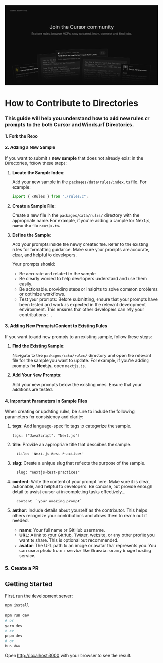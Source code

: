 ![hero](image.png)

# How to Contribute to Directories

### This guide will help you understand how to add new rules or prompts to the both Cursor and Windsurf Directories.

#### 1. Fork the Repo

#### 2. Adding a New Sample

If you want to submit a **new sample** that does not already exist in the Directories, follow these steps:

1. **Locate the Sample Index**:  

   Add your new sample in the `packages/data/rules/index.ts` file. For example:
   
   ```typescript
   import { cRules } from "./rules/c";

2. **Create a Sample File**:
    
    Create a new file in the `packages/data/rules/` directory with the appropriate name. For example, if you're adding a sample for Next.js, name the file `nextjs.ts`.

3. **Define the Sample**:
   
    Add your prompts inside the newly created file. Refer to the existing rules for formatting guidance.  Make sure your prompts are accurate, clear, and helpful to developers.

    Your prompts should:
      - Be accurate and related to the sample.
      - Be clearly worded to help developers understand and use them easily.
      - Be actionable, providing steps or insights to solve common problems or optimize workflows.
      - Test your prompts: Before submitting, ensure that your prompts have been tested and work as expected in the relevant development environment. This ensures that other developers can rely your contributions :) .

#### 3. Adding New Prompts/Content to Existing Rules

If you want to add new prompts to an existing sample, follow these steps:

1. **Find the Existing Sample**:

    Navigate to the `packages/data/rules/` directory and open the relevant file for the sample you want to update. For example, if you're adding prompts for **Next.js**, open `nextjs.ts`.

2. **Add Your New Prompts**:

    Add your new prompts below the existing ones. Ensure that your additions are tested.

#### 4. Important Parameters in Sample Files

  When creating or updating rules, be sure to include the following parameters for consistency and clarity:

  1. **tags**: Add language-specific tags to categorize the sample.

      ```
      tags: ["JavaScript", "Next.js"]

  2. **title**: Provide an appropriate title that describes the sample.

      ```
        title: "Next.js Best Practices"

  3. **slug**: Create a unique slug that reflects the purpose of the sample.

      ```
        slug: "nextjs-best-practices"

  4. **content**: Write the content of your prompt here. Make sure it is clear, actionable, and helpful to developers. Be concise, but provide enough detail to assist cursor ai in completing tasks effectively...

      ```
        content: `your amazing prompt`

  5. **author**: Include details about yourself as the contributor. This helps others recognize your contributions and allows them to reach out if needed.

  
     - **name**: Your full name or GitHub username.
     - **URL**: A link to your GitHub, Twitter, website, or any other profile you want to share. This is optional but recommended.
     - **avatar**: The URL path to an image or avatar that represents you. You can use a photo from a service like Gravatar or any image hosting service.

### 5. Create a PR


## Getting Started

First, run the development server:

```bash
npm install

npm run dev
# or
yarn dev
# or
pnpm dev
# or
bun dev
```

Open [http://localhost:3000](http://localhost:3000) with your browser to see the result.